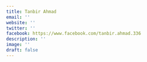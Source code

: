 ```yaml
---
title: Tanbir Ahmad
email: ''
website: ''
twitter: ''
facebook: https://www.facebook.com/tanbir.ahmad.336
description: ''
image: ''
draft: false
---
```

